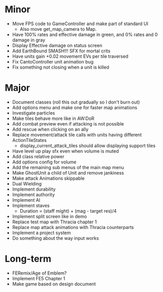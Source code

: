 # Minor
* Move FPS code to GameController and make part of standard UI
	* Also move get_map_camera to Map.
* Have 100% rates and effective damage in green, and 0% rates and 0 damage in gray
* Display Effective damage on status screen
* Add EarthBound SMASH!!! SFX for mortal crits
* Have units gain +0.02 movement EVs per tile traversed
* Fix CantoController unit animation bug
* Fix something not closing when a unit is killed

# Major
* Document classes (roll this out gradually so I don't burn out)
* Add options menu and make one for faster map animations
* Investigate particles
* Make tiles behave more like in AW:DoR
* Add combat preview even if attacking is not possible
* Add rescue when clicking on an ally
* Replace movement/attack tile calls with units having different ActionTileStates
	* display_current_attack_tiles should allow displaying support tiles
* Have level up play sfx even when volume is muted
* Add class relative power
* Add options config for volume
* Add the remaining sub menus of the main map menu
* Make GhostUnit a child of Unit and remove jankiness
* Make attack Animations skippable
* Dual Wielding
* Implement durability
* Implement authority
* Implement AI
* Implement staves
	* Duration = (staff might) + (mag - target res)/4
* Implement split screen like in demo
* Replace test map with Thracia chapter 1
* Replace map attack animations with Thracia counterparts
* Implement a project system
* Do something about the way input works

# Long-term
* FERemix/Age of Emblem?
* Implement FE5 Chapter 1
* Make game based on design document
